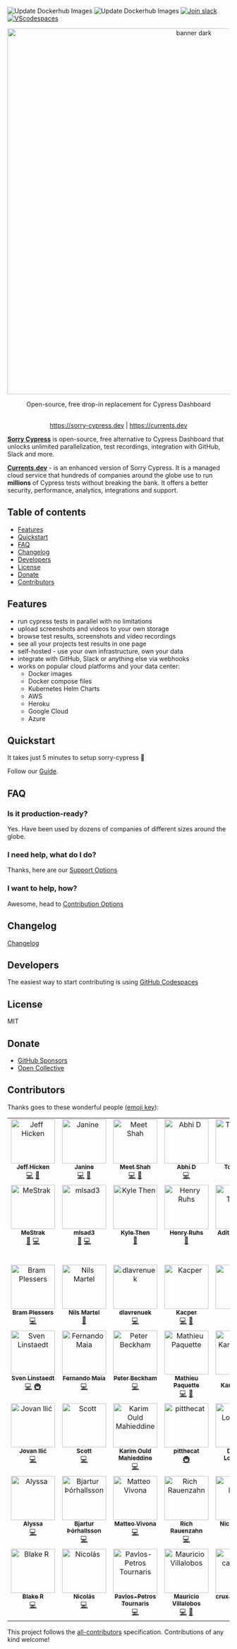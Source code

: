 ![Update Dockerhub Images](https://github.com/agoldis/sorry-cypress/workflows/Update%20Dockerhub%20Images/badge.svg?event=push)
![Update Dockerhub Images](https://github.com/agoldis/sorry-cypress/workflows/Lint%20and%20test/badge.svg)
<a href="https://join.slack.com/t/sorry-cypress/shared_invite/zt-eis1h6jl-tJELaD7q9UGEhMP8WHJOaw" target="_blank">![Join slack](https://img.shields.io/badge/join-slack-orange?logo=slack)<a/>
[![VScodespaces](https://img.shields.io/endpoint?url=https%3A%2F%2Faka.ms%2Fvso-badge)](https://docs.sorry-cypress.dev/development/development-guide#github-codespaces)

<div align="center">
<p align="center">
  <img width="830" alt="banner dark" src="https://user-images.githubusercontent.com/1637928/147379205-2fe4fb9d-49e6-4a2b-917b-2a28973d2a3a.png">
</p>

<div>Open-source, free drop-in replacement for Cypress Dashboard</div>
</div>

<br />
<p align="center">
  <a href="https://sorry-cypress.dev">https://sorry-cypress.dev</a> 
 | 
  <a href="https://currents.dev/?utm_source=github_readme">https://currents.dev</a>
</p>

**[Sorry Cypress](https://sorry-cypress.dev)** is open-source, free alternative to Cypress Dashboard that unlocks unlimited parallelization, test recordings, integration with GitHub, Slack and more.

**[Currents.dev](https://currents.dev/?utm_source=github_readme)** - is an enhanced version of Sorry Cypress. It is a managed cloud service that hundreds of companies around the globe use to run **millions** of Cypress tests without breaking the bank. It offers a better security, performance, analytics, integrations and support.

## Table of contents

- [Features](#features)
- [Quickstart](#quickstart)
- [FAQ](#faq)
- [Changelog](#changelog)
- [Developers](#developers)
- [License](#license)
- [Donate](#donate)
- [Contributors](#contributors)

## Features

- run cypress tests in parallel with no limitations
- upload screenshots and videos to your own storage
- browse test results, screenshots and video recordings
- see all your projects test results in one page
- self-hosted - use your own infrastructure, own your data
- integrate with GitHub, Slack or anything else via webhooks
- works on popular cloud platforms and your data center:
  - Docker images
  - Docker compose files
  - Kubernetes Helm Charts
  - AWS
  - Heroku
  - Google Cloud
  - Azure

## Quickstart

It takes just 5 minutes to setup sorry-cypress 🚀

Follow our [Guide](https://docs.sorry-cypress.dev/guide/get-started).

## FAQ

### Is it production-ready?

Yes. Have been used by dozens of companies of different sizes around the globe.

### I need help, what do I do?

Thanks, here are our [Support Options](https://docs.sorry-cypress.dev/support)

### I want to help, how?

Awesome, head to [Contribution Options](https://docs.sorry-cypress.dev/contributions)

## Changelog

[Changelog](https://docs.sorry-cypress.dev/development/changelog)

## Developers

The easiest way to start contributing is using [GitHub Codespaces](https://docs.sorry-cypress.dev/development/development-guide#github-codespaces)

## License

MIT

## Donate

- [GitHub Sponsors](https://github.com/sponsors/agoldis)
- [Open Collective](https://opencollective.com/sorry-cypress)

## Contributors

Thanks goes to these wonderful people ([emoji key](https://allcontributors.org/docs/en/emoji-key)):

<!-- ALL-CONTRIBUTORS-LIST:START - Do not remove or modify this section -->
<!-- prettier-ignore-start -->
<!-- markdownlint-disable -->
<table>
  <tbody>
    <tr>
      <td align="center" valign="top" width="14.28%"><a href="http://jeffhicken.com"><img src="https://avatars3.githubusercontent.com/u/5297942?v=4?s=100" width="100px;" alt="Jeff Hicken"/><br /><sub><b>Jeff Hicken</b></sub></a><br /><a href="https://github.com/sorry-cypress/sorry-cypress/commits?author=jhicken" title="Code">💻</a> <a href="#ideas-jhicken" title="Ideas, Planning, & Feedback">🤔</a></td>
      <td align="center" valign="top" width="14.28%"><a href="https://github.com/janineahn"><img src="https://avatars3.githubusercontent.com/u/15375744?v=4?s=100" width="100px;" alt="Janine"/><br /><sub><b>Janine</b></sub></a><br /><a href="https://github.com/sorry-cypress/sorry-cypress/commits?author=janineahn" title="Code">💻</a> <a href="https://github.com/sorry-cypress/sorry-cypress/commits?author=janineahn" title="Documentation">📖</a></td>
      <td align="center" valign="top" width="14.28%"><a href="https://github.com/xtroncode"><img src="https://avatars2.githubusercontent.com/u/3901381?v=4?s=100" width="100px;" alt="Meet Shah"/><br /><sub><b>Meet Shah</b></sub></a><br /><a href="https://github.com/sorry-cypress/sorry-cypress/commits?author=xtroncode" title="Code">💻</a> <a href="https://github.com/sorry-cypress/sorry-cypress/commits?author=xtroncode" title="Documentation">📖</a></td>
      <td align="center" valign="top" width="14.28%"><a href="https://github.com/abhidp"><img src="https://avatars0.githubusercontent.com/u/30851622?v=4?s=100" width="100px;" alt="Abhi D"/><br /><sub><b>Abhi D</b></sub></a><br /><a href="https://github.com/sorry-cypress/sorry-cypress/commits?author=abhidp" title="Code">💻</a></td>
      <td align="center" valign="top" width="14.28%"><a href="https://github.com/TomaszG"><img src="https://avatars0.githubusercontent.com/u/873114?v=4?s=100" width="100px;" alt="TomaszG"/><br /><sub><b>TomaszG</b></sub></a><br /><a href="https://github.com/sorry-cypress/sorry-cypress/commits?author=TomaszG" title="Code">💻</a> <a href="https://github.com/sorry-cypress/sorry-cypress/commits?author=TomaszG" title="Documentation">📖</a></td>
      <td align="center" valign="top" width="14.28%"><a href="https://www.linkedin.com/in/coreyshirk/"><img src="https://avatars1.githubusercontent.com/u/9434322?v=4?s=100" width="100px;" alt="Corey Shirk"/><br /><sub><b>Corey Shirk</b></sub></a><br /><a href="https://github.com/sorry-cypress/sorry-cypress/commits?author=coreyshirk" title="Documentation">📖</a></td>
      <td align="center" valign="top" width="14.28%"><a href="https://github.com/nickcox"><img src="https://avatars0.githubusercontent.com/u/135552?v=4?s=100" width="100px;" alt="nickcox"/><br /><sub><b>nickcox</b></sub></a><br /><a href="https://github.com/sorry-cypress/sorry-cypress/commits?author=nickcox" title="Documentation">📖</a></td>
    </tr>
    <tr>
      <td align="center" valign="top" width="14.28%"><a href="https://github.com/MeStrak"><img src="https://avatars3.githubusercontent.com/u/31989238?v=4?s=100" width="100px;" alt="MeStrak"/><br /><sub><b>MeStrak</b></sub></a><br /><a href="https://github.com/sorry-cypress/sorry-cypress/commits?author=MeStrak" title="Documentation">📖</a> <a href="https://github.com/sorry-cypress/sorry-cypress/commits?author=MeStrak" title="Code">💻</a></td>
      <td align="center" valign="top" width="14.28%"><a href="https://github.com/mlsad3"><img src="https://avatars2.githubusercontent.com/u/15711477?v=4?s=100" width="100px;" alt="mlsad3"/><br /><sub><b>mlsad3</b></sub></a><br /><a href="https://github.com/sorry-cypress/sorry-cypress/commits?author=mlsad3" title="Documentation">📖</a> <a href="https://github.com/sorry-cypress/sorry-cypress/commits?author=mlsad3" title="Code">💻</a></td>
      <td align="center" valign="top" width="14.28%"><a href="https://github.com/KyleThenTR"><img src="https://avatars3.githubusercontent.com/u/52414395?v=4?s=100" width="100px;" alt="Kyle Then"/><br /><sub><b>Kyle Then</b></sub></a><br /><a href="https://github.com/sorry-cypress/sorry-cypress/commits?author=KyleThenTR" title="Documentation">📖</a></td>
      <td align="center" valign="top" width="14.28%"><a href="https://redaxmedia.com"><img src="https://avatars3.githubusercontent.com/u/1835397?v=4?s=100" width="100px;" alt="Henry Ruhs"/><br /><sub><b>Henry Ruhs</b></sub></a><br /><a href="#ideas-redaxmedia" title="Ideas, Planning, & Feedback">🤔</a></td>
      <td align="center" valign="top" width="14.28%"><a href="https://github.com/adityatr"><img src="https://avatars0.githubusercontent.com/u/9066230?v=4?s=100" width="100px;" alt="Aditya Trivedi"/><br /><sub><b>Aditya Trivedi</b></sub></a><br /><a href="#content-adityatr" title="Content">🖋</a></td>
      <td align="center" valign="top" width="14.28%"><a href="https://github.com/StefanS-O"><img src="https://avatars2.githubusercontent.com/u/1253938?v=4?s=100" width="100px;" alt="Stefan Schulte-Ortbeck"/><br /><sub><b>Stefan Schulte-Ortbeck</b></sub></a><br /><a href="https://github.com/sorry-cypress/sorry-cypress/commits?author=StefanS-O" title="Code">💻</a> <a href="#example-StefanS-O" title="Examples">💡</a> <a href="https://github.com/sorry-cypress/sorry-cypress/commits?author=StefanS-O" title="Documentation">📖</a> <a href="#ideas-StefanS-O" title="Ideas, Planning, & Feedback">🤔</a></td>
      <td align="center" valign="top" width="14.28%"><a href="https://github.com/tico24"><img src="https://avatars2.githubusercontent.com/u/45351296?v=4?s=100" width="100px;" alt="Tim Collins"/><br /><sub><b>Tim Collins</b></sub></a><br /><a href="#content-tico24" title="Content">🖋</a> <a href="#example-tico24" title="Examples">💡</a></td>
    </tr>
    <tr>
      <td align="center" valign="top" width="14.28%"><a href="http://www.webdevotion.be"><img src="https://avatars3.githubusercontent.com/u/50583?v=4?s=100" width="100px;" alt="Bram Plessers"/><br /><sub><b>Bram Plessers</b></sub></a><br /><a href="https://github.com/sorry-cypress/sorry-cypress/commits?author=webdevotion" title="Code">💻</a></td>
      <td align="center" valign="top" width="14.28%"><a href="https://github.com/nilsmartel"><img src="https://avatars1.githubusercontent.com/u/28377948?v=4?s=100" width="100px;" alt="Nils Martel"/><br /><sub><b>Nils Martel</b></sub></a><br /><a href="https://github.com/sorry-cypress/sorry-cypress/commits?author=nilsmartel" title="Documentation">📖</a></td>
      <td align="center" valign="top" width="14.28%"><a href="https://github.com/dlavrenuek"><img src="https://avatars3.githubusercontent.com/u/20122620?v=4?s=100" width="100px;" alt="dlavrenuek"/><br /><sub><b>dlavrenuek</b></sub></a><br /><a href="https://github.com/sorry-cypress/sorry-cypress/commits?author=dlavrenuek" title="Code">💻</a></td>
      <td align="center" valign="top" width="14.28%"><a href="https://github.com/Upgreydd"><img src="https://avatars3.githubusercontent.com/u/579481?v=4?s=100" width="100px;" alt="Kacper"/><br /><sub><b>Kacper</b></sub></a><br /><a href="https://github.com/sorry-cypress/sorry-cypress/commits?author=Upgreydd" title="Code">💻</a> <a href="https://github.com/sorry-cypress/sorry-cypress/commits?author=Upgreydd" title="Documentation">📖</a></td>
      <td align="center" valign="top" width="14.28%"><a href="https://github.com/DeniDoman"><img src="https://avatars3.githubusercontent.com/u/3439929?v=4?s=100" width="100px;" alt="Denis"/><br /><sub><b>Denis</b></sub></a><br /><a href="https://github.com/sorry-cypress/sorry-cypress/commits?author=DeniDoman" title="Code">💻</a></td>
      <td align="center" valign="top" width="14.28%"><a href="http://lucasltinoco.github.io"><img src="https://avatars2.githubusercontent.com/u/42158644?v=4?s=100" width="100px;" alt="Lucas Tinoco"/><br /><sub><b>Lucas Tinoco</b></sub></a><br /><a href="https://github.com/sorry-cypress/sorry-cypress/commits?author=lucasltinoco" title="Documentation">📖</a></td>
      <td align="center" valign="top" width="14.28%"><a href="https://github.com/juanjopb"><img src="https://avatars3.githubusercontent.com/u/44626438?v=4?s=100" width="100px;" alt="JuanJose Perez"/><br /><sub><b>JuanJose Perez</b></sub></a><br /><a href="https://github.com/sorry-cypress/sorry-cypress/commits?author=juanjopb" title="Code">💻</a></td>
    </tr>
    <tr>
      <td align="center" valign="top" width="14.28%"><a href="https://github.com/slinstaedt"><img src="https://avatars1.githubusercontent.com/u/682090?v=4?s=100" width="100px;" alt="Sven Linstaedt"/><br /><sub><b>Sven Linstaedt</b></sub></a><br /><a href="https://github.com/sorry-cypress/sorry-cypress/commits?author=slinstaedt" title="Code">💻</a> <a href="#infra-slinstaedt" title="Infrastructure (Hosting, Build-Tools, etc)">🚇</a></td>
      <td align="center" valign="top" width="14.28%"><a href="https://github.com/fsmaia"><img src="https://avatars0.githubusercontent.com/u/968790?v=4?s=100" width="100px;" alt="Fernando Maia"/><br /><sub><b>Fernando Maia</b></sub></a><br /><a href="https://github.com/sorry-cypress/sorry-cypress/commits?author=fsmaia" title="Code">💻</a></td>
      <td align="center" valign="top" width="14.28%"><a href="https://github.com/pbeckham"><img src="https://avatars.githubusercontent.com/u/1321331?v=4?s=100" width="100px;" alt="Peter Beckham"/><br /><sub><b>Peter Beckham</b></sub></a><br /><a href="https://github.com/sorry-cypress/sorry-cypress/commits?author=pbeckham" title="Code">💻</a></td>
      <td align="center" valign="top" width="14.28%"><a href="https://www.linkedin.com/in/mathpaquette/"><img src="https://avatars.githubusercontent.com/u/4358455?v=4?s=100" width="100px;" alt="Mathieu Paquette"/><br /><sub><b>Mathieu Paquette</b></sub></a><br /><a href="https://github.com/sorry-cypress/sorry-cypress/commits?author=mathpaquette" title="Code">💻</a> <a href="https://github.com/sorry-cypress/sorry-cypress/commits?author=mathpaquette" title="Documentation">📖</a></td>
      <td align="center" valign="top" width="14.28%"><a href="https://github.com/anishkargaonkar"><img src="https://avatars.githubusercontent.com/u/32673168?v=4?s=100" width="100px;" alt="Anish Kargaonkar"/><br /><sub><b>Anish Kargaonkar</b></sub></a><br /><a href="https://github.com/sorry-cypress/sorry-cypress/commits?author=anishkargaonkar" title="Code">💻</a></td>
      <td align="center" valign="top" width="14.28%"><a href="http://www.serial-experiments.com"><img src="https://avatars.githubusercontent.com/u/1116482?v=4?s=100" width="100px;" alt="Bart Riepe"/><br /><sub><b>Bart Riepe</b></sub></a><br /><a href="https://github.com/sorry-cypress/sorry-cypress/commits?author=Aeolun" title="Code">💻</a></td>
      <td align="center" valign="top" width="14.28%"><a href="https://github.com/ImanMahmoudinasab"><img src="https://avatars.githubusercontent.com/u/5295554?v=4?s=100" width="100px;" alt="Iman Mahmoudinasab"/><br /><sub><b>Iman Mahmoudinasab</b></sub></a><br /><a href="https://github.com/sorry-cypress/sorry-cypress/commits?author=ImanMahmoudinasab" title="Code">💻</a></td>
    </tr>
    <tr>
      <td align="center" valign="top" width="14.28%"><a href="http://jovanilic.com"><img src="https://avatars.githubusercontent.com/u/15846154?v=4?s=100" width="100px;" alt="Jovan Ilić"/><br /><sub><b>Jovan Ilić</b></sub></a><br /><a href="https://github.com/sorry-cypress/sorry-cypress/commits?author=Zaista" title="Code">💻</a></td>
      <td align="center" valign="top" width="14.28%"><a href="http://www.scottux.com"><img src="https://avatars.githubusercontent.com/u/135884?v=4?s=100" width="100px;" alt="Scott"/><br /><sub><b>Scott</b></sub></a><br /><a href="https://github.com/sorry-cypress/sorry-cypress/commits?author=scottux" title="Code">💻</a></td>
      <td align="center" valign="top" width="14.28%"><a href="https://www.karimould.dev/"><img src="https://avatars.githubusercontent.com/u/18060129?v=4?s=100" width="100px;" alt="Karim Ould Mahieddine"/><br /><sub><b>Karim Ould Mahieddine</b></sub></a><br /><a href="https://github.com/sorry-cypress/sorry-cypress/commits?author=karimould" title="Code">💻</a></td>
      <td align="center" valign="top" width="14.28%"><a href="https://github.com/pitthecat"><img src="https://avatars.githubusercontent.com/u/28391645?v=4?s=100" width="100px;" alt="pitthecat"/><br /><sub><b>pitthecat</b></sub></a><br /><a href="#infra-pitthecat" title="Infrastructure (Hosting, Build-Tools, etc)">🚇</a></td>
      <td align="center" valign="top" width="14.28%"><a href="https://github.com/nijine"><img src="https://avatars.githubusercontent.com/u/37587636?v=4?s=100" width="100px;" alt="Dmitriy Loshakov"/><br /><sub><b>Dmitriy Loshakov</b></sub></a><br /><a href="https://github.com/sorry-cypress/sorry-cypress/commits?author=nijine" title="Code">💻</a></td>
      <td align="center" valign="top" width="14.28%"><a href="https://github.com/Hackatosh"><img src="https://avatars.githubusercontent.com/u/37976573?v=4?s=100" width="100px;" alt="Edouard Benauw"/><br /><sub><b>Edouard Benauw</b></sub></a><br /><a href="https://github.com/sorry-cypress/sorry-cypress/commits?author=Hackatosh" title="Code">💻</a></td>
      <td align="center" valign="top" width="14.28%"><a href="https://github.com/joaoduartepinto"><img src="https://avatars.githubusercontent.com/u/82733395?v=4?s=100" width="100px;" alt="joaoduartepinto"/><br /><sub><b>joaoduartepinto</b></sub></a><br /><a href="https://github.com/sorry-cypress/sorry-cypress/commits?author=joaoduartepinto" title="Code">💻</a></td>
    </tr>
    <tr>
      <td align="center" valign="top" width="14.28%"><a href="https://github.com/alyssa-glean"><img src="https://avatars.githubusercontent.com/u/57534485?v=4?s=100" width="100px;" alt="Alyssa"/><br /><sub><b>Alyssa</b></sub></a><br /><a href="https://github.com/sorry-cypress/sorry-cypress/commits?author=alyssa-glean" title="Code">💻</a></td>
      <td align="center" valign="top" width="14.28%"><a href="https://github.com/bjartur20"><img src="https://avatars.githubusercontent.com/u/1508187?v=4?s=100" width="100px;" alt="Bjartur Þórhallsson"/><br /><sub><b>Bjartur Þórhallsson</b></sub></a><br /><a href="https://github.com/sorry-cypress/sorry-cypress/commits?author=bjartur20" title="Code">💻</a></td>
      <td align="center" valign="top" width="14.28%"><a href="http://matteovivona.it"><img src="https://avatars.githubusercontent.com/u/6388707?v=4?s=100" width="100px;" alt="Matteo Vivona"/><br /><sub><b>Matteo Vivona</b></sub></a><br /><a href="https://github.com/sorry-cypress/sorry-cypress/commits?author=tehKapa" title="Code">💻</a></td>
      <td align="center" valign="top" width="14.28%"><a href="https://github.com/rrauenza"><img src="https://avatars.githubusercontent.com/u/1376251?v=4?s=100" width="100px;" alt="Rich Rauenzahn"/><br /><sub><b>Rich Rauenzahn</b></sub></a><br /><a href="https://github.com/sorry-cypress/sorry-cypress/commits?author=rrauenza" title="Code">💻</a></td>
      <td align="center" valign="top" width="14.28%"><a href="https://solidnerd.dev"><img src="https://avatars.githubusercontent.com/u/886383?v=4?s=100" width="100px;" alt="Niclas Mietz"/><br /><sub><b>Niclas Mietz</b></sub></a><br /><a href="#infra-solidnerd" title="Infrastructure (Hosting, Build-Tools, etc)">🚇</a></td>
      <td align="center" valign="top" width="14.28%"><a href="http://speanet.info"><img src="https://avatars.githubusercontent.com/u/495017?v=4?s=100" width="100px;" alt="Martin Parsiegla"/><br /><sub><b>Martin Parsiegla</b></sub></a><br /><a href="https://github.com/sorry-cypress/sorry-cypress/commits?author=Spea" title="Code">💻</a></td>
      <td align="center" valign="top" width="14.28%"><a href="https://github.com/amit-o"><img src="https://avatars.githubusercontent.com/u/21155198?v=4?s=100" width="100px;" alt="Amit Oren"/><br /><sub><b>Amit Oren</b></sub></a><br /><a href="https://github.com/sorry-cypress/sorry-cypress/commits?author=amit-o" title="Code">💻</a></td>
    </tr>
    <tr>
      <td align="center" valign="top" width="14.28%"><a href="https://www.linkedin.com/in/blakeromano/"><img src="https://avatars.githubusercontent.com/u/85771645?v=4?s=100" width="100px;" alt="Blake R"/><br /><sub><b>Blake R</b></sub></a><br /><a href="https://github.com/sorry-cypress/sorry-cypress/commits?author=blakeromano" title="Code">💻</a></td>
      <td align="center" valign="top" width="14.28%"><a href="https://github.com/nmengual"><img src="https://avatars.githubusercontent.com/u/1969394?v=4?s=100" width="100px;" alt="Nicolás"/><br /><sub><b>Nicolás</b></sub></a><br /><a href="https://github.com/sorry-cypress/sorry-cypress/commits?author=nmengual" title="Code">💻</a></td>
      <td align="center" valign="top" width="14.28%"><a href="https://pavlospt.com"><img src="https://avatars.githubusercontent.com/u/1070871?v=4?s=100" width="100px;" alt="Pavlos-Petros Tournaris"/><br /><sub><b>Pavlos-Petros Tournaris</b></sub></a><br /><a href="https://github.com/sorry-cypress/sorry-cypress/commits?author=pavlospt" title="Code">💻</a></td>
      <td align="center" valign="top" width="14.28%"><a href="https://github.com/mauriciovillalobos"><img src="https://avatars.githubusercontent.com/u/8905916?v=4?s=100" width="100px;" alt="Mauricio Villalobos"/><br /><sub><b>Mauricio Villalobos</b></sub></a><br /><a href="https://github.com/sorry-cypress/sorry-cypress/commits?author=mauriciovillalobos" title="Code">💻</a> <a href="https://github.com/sorry-cypress/sorry-cypress/commits?author=mauriciovillalobos" title="Documentation">📖</a></td>
      <td align="center" valign="top" width="14.28%"><a href="https://github.com/crux-capacitor"><img src="https://avatars.githubusercontent.com/u/18069703?v=4?s=100" width="100px;" alt="crux-capacitor"/><br /><sub><b>crux-capacitor</b></sub></a><br /><a href="#infra-crux-capacitor" title="Infrastructure (Hosting, Build-Tools, etc)">🚇</a> <a href="https://github.com/sorry-cypress/sorry-cypress/commits?author=crux-capacitor" title="Documentation">📖</a></td>
      <td align="center" valign="top" width="14.28%"><a href="https://github.com/samixchoumi"><img src="https://avatars.githubusercontent.com/u/22171928?v=4?s=100" width="100px;" alt="samixchoumi"/><br /><sub><b>samixchoumi</b></sub></a><br /><a href="https://github.com/sorry-cypress/sorry-cypress/commits?author=samixchoumi" title="Code">💻</a></td>
      <td align="center" valign="top" width="14.28%"><a href="https://github.com/erikmartino"><img src="https://avatars.githubusercontent.com/u/31275584?v=4?s=100" width="100px;" alt="Erik Martino"/><br /><sub><b>Erik Martino</b></sub></a><br /><a href="https://github.com/sorry-cypress/sorry-cypress/commits?author=erikmartino" title="Code">💻</a></td>
    </tr>
  </tbody>
</table>

<!-- markdownlint-restore -->
<!-- prettier-ignore-end -->

<!-- ALL-CONTRIBUTORS-LIST:END -->

This project follows the [all-contributors](https://github.com/all-contributors/all-contributors) specification. Contributions of any kind welcome!

